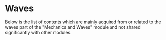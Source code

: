# Waves

Below is the list of contents which are mainly acquired from or related to the waves part of the "Mechanics and Waves" module and not shared significantly with other modules.

```{tableofcontents}
```
